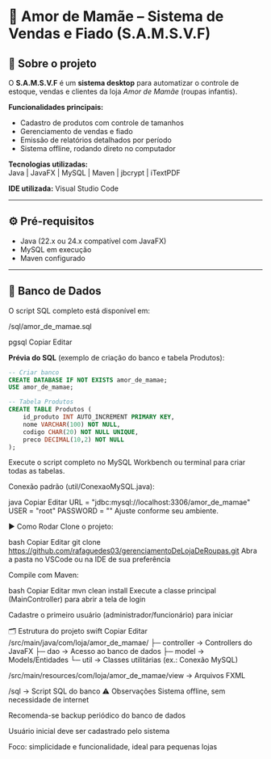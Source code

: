 # 💖 Amor de Mamãe – Sistema de Vendas e Fiado (S.A.M.S.V.F)

## 📝 Sobre o projeto
O **S.A.M.S.V.F** é um **sistema desktop** para automatizar o controle de estoque, vendas e clientes da loja *Amor de Mamãe* (roupas infantis).

**Funcionalidades principais:**
- Cadastro de produtos com controle de tamanhos
- Gerenciamento de vendas e fiado
- Emissão de relatórios detalhados por período
- Sistema offline, rodando direto no computador

**Tecnologias utilizadas:**  
Java | JavaFX | MySQL | Maven | jbcrypt | iTextPDF  

**IDE utilizada:** Visual Studio Code

---

## ⚙️ Pré-requisitos
- Java (22.x ou 24.x compatível com JavaFX)  
- MySQL em execução  
- Maven configurado  

---

## 💾 Banco de Dados
O script SQL completo está disponível em:  

/sql/amor_de_mamae.sql

pgsql
Copiar
Editar

**Prévia do SQL** (exemplo de criação do banco e tabela Produtos):

```sql
-- Criar banco
CREATE DATABASE IF NOT EXISTS amor_de_mamae;
USE amor_de_mamae;

-- Tabela Produtos
CREATE TABLE Produtos (
    id_produto INT AUTO_INCREMENT PRIMARY KEY,
    nome VARCHAR(100) NOT NULL,
    codigo CHAR(20) NOT NULL UNIQUE,
    preco DECIMAL(10,2) NOT NULL
);
```
Execute o script completo no MySQL Workbench ou terminal para criar todas as tabelas.

Conexão padrão (util/ConexaoMySQL.java):

java
Copiar
Editar
URL = "jdbc:mysql://localhost:3306/amor_de_mamae"
USER = "root"
PASSWORD = ""
Ajuste conforme seu ambiente.

▶️ Como Rodar
Clone o projeto:

bash
Copiar
Editar
git clone https://github.com/rafaguedes03/gerenciamentoDeLojaDeRoupas.git
Abra a pasta no VSCode ou na IDE de sua preferência

Compile com Maven:

bash
Copiar
Editar
mvn clean install
Execute a classe principal (MainController) para abrir a tela de login

Cadastre o primeiro usuário (administrador/funcionário) para iniciar

🗂️ Estrutura do projeto
swift
Copiar
Editar
/src/main/java/com/loja/amor_de_mamae/
 ├─ controller  → Controllers do JavaFX
 ├─ dao         → Acesso ao banco de dados
 ├─ model       → Models/Entidades
 └─ util        → Classes utilitárias (ex.: Conexão MySQL)

/src/main/resources/com/loja/amor_de_mamae/view → Arquivos FXML

/sql → Script SQL do banco
⚠️ Observações
Sistema offline, sem necessidade de internet

Recomenda-se backup periódico do banco de dados

Usuário inicial deve ser cadastrado pelo sistema

Foco: simplicidade e funcionalidade, ideal para pequenas lojas
